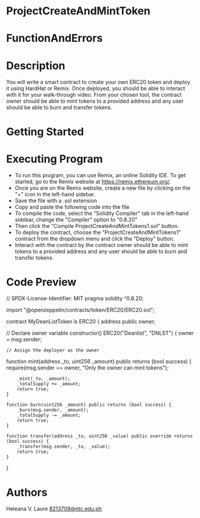 # ProjectCreateAndMintToken

# FunctionAndErrors
# Description
You will write a smart contract to create your own ERC20 token and deploy it using HardHat or Remix. 
Once deployed, you should be able to interact with it for your walk-through video. 
From your chosen tool, the contract owner should be able to mint tokens to a provided address and 
any user should be able to burn and transfer tokens.



# Getting Started
# Executing Program
- To run this program, you can use Remix, an online Solidity IDE. To get started, go to the Remix website at https://remix.ethereum.org/.
- Once you are on the Remix website, create a new file by clicking on the "+" icon in the left-hand sidebar.
- Save the file with a .sol extension
- Copy and paste the following code into the file
- To compile the code, select the "Solidity Compiler" tab in the left-hand sidebar, change the "Compiler" option to "0.8.20"
- Then click the "Compile ProjectCreateAndMintTokens1.sol" button.
- To deploy the contract, choose the "ProjectCreateAndMintTokens1" contract from the dropdown menu and click the "Deploy" button.
- Interact with the contract by the contract owner should be able to mint tokens to a provided address and 
any user should be able to burn and transfer tokens.


# Code Preview
// SPDX-License-Identifier: MIT
pragma solidity ^0.8.20;


import "@openzeppelin/contracts/token/ERC20/ERC20.sol";

contract MyDeanListToken is ERC20 {
address public owner; 

// Declare owner variable
constructor() ERC20("Deanlist", "DNLST") {
    owner = msg.sender; 
    
    // Assign the deployer as the owner
    
   function mint(address _to, uint256 _amount) public returns (bool success) {
        require(msg.sender == owner, "Only the owner can mint tokens");
        
        _mint(_to, _amount);
        _totalSupply += _amount;
        return true;
    }

    function burn(uint256 _amount) public returns (bool success) {
        _burn(msg.sender, _amount);
        _totalSupply -= _amount;
        return true;
    }

    function transfer(address _to, uint256 _value) public override returns (bool success) {
        _transfer(msg.sender, _to, _value);
        return true;
    }
}

# Authors
Heleana V. Laure
8213709@ntc.edu.ph
